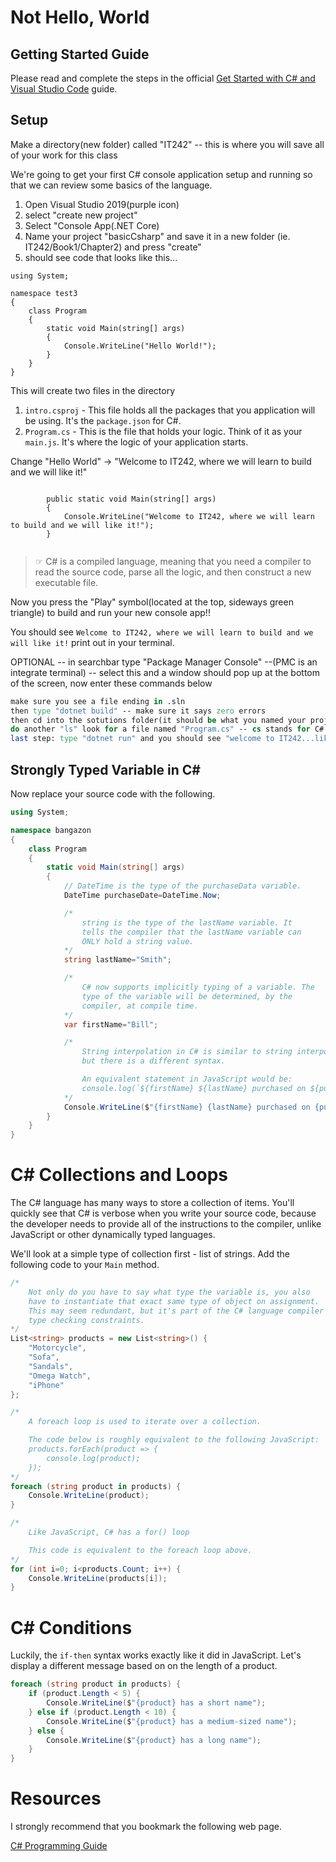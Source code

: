# Not Hello, World

## Getting Started Guide

Please read and complete the steps in the official [Get Started with C# and Visual Studio Code](https://docs.microsoft.com/en-us/dotnet/core/tutorials/with-visual-studio-code) guide.

## Setup

Make a directory(new folder) called "IT242" -- this is where you will save all of your work for this class


We're going to get your first C# console application setup and running so that we can review some basics of the language.

1. Open Visual Studio 2019(purple icon)
2. select "create new project"
3. Select "Console App(.NET Core)
4. Name your project "basicCsharp" and save it in a new folder (ie. IT242/Book1/Chapter2) and press "create"
5. should see code that looks like this...

```
using System;

namespace test3
{
    class Program
    {
        static void Main(string[] args)
        {
            Console.WriteLine("Hello World!");
        }
    }
}
```


This will create two files in the directory

1. `intro.csproj` - This file holds all the packages that you application will be using. It's the `package.json` for C#.
1. `Program.cs` - This is the file that holds your logic. Think of it as your `main.js`. It's where the logic of your application starts.

Change "Hello World" -> "Welcome to IT242, where we will learn to build and we will like it!"
```

        public static void Main(string[] args)
        {
            Console.WriteLine("Welcome to IT242, where we will learn to build and we will like it!");
        }


```

> ☞ C# is a compiled language, meaning that you need a compiler to read the source code, parse all the logic, and then construct a new executable file.

Now you press the "Play" symbol(located at the top, sideways green triangle) to build and run your new console app!!

You should see `Welcome to IT242, where we will learn to build and we will like it!` print out in your terminal.

OPTIONAL -- in searchbar type "Package Manager Console" --(PMC is an integrate terminal) -- select this and a window should pop up at the bottom of the screen, now enter these commands below
```do a quick -- ls -- this lists all files in the current directory
make sure you see a file ending in .sln 
then type "dotnet build" -- make sure it says zero errors
then cd into the sotutions folder(it should be what you named your project ie. "basicCsharp" -> cd basicCsharp
do another "ls" look for a file named "Program.cs" -- cs stands for C#
last step: type "dotnet run" and you should see "welcome to IT242...like it" printed to the PMC
```


## Strongly Typed Variable in C#

Now replace your source code with the following.

```cs
using System;

namespace bangazon
{
    class Program
    {
        static void Main(string[] args)
        {
            // DateTime is the type of the purchaseData variable.
            DateTime purchaseDate=DateTime.Now;

            /*
                string is the type of the lastName variable. It
                tells the compiler that the lastName variable can
                ONLY hold a string value.
            */
            string lastName="Smith";

            /*
                C# now supports implicitly typing of a variable. The
                type of the variable will be determined, by the
                compiler, at compile time.
            */
            var firstName="Bill";

            /*
                String interpolation in C# is similar to string interpolation in JavaScript,
                but there is a different syntax.

                An equivalent statement in JavaScript would be:
                console.log(`${firstName} ${lastName} purchased on ${purchaseDate}`);
            */
            Console.WriteLine($"{firstName} {lastName} purchased on {purchaseDate}");
        }
    }
}
```

# C# Collections and Loops

The C# language has many ways to store a collection of items. You'll quickly see that C# is verbose when you write your source code, because the developer needs to provide all of the instructions to the compiler, unlike JavaScript or other dynamically typed languages.


We'll look at a simple type of collection first - list of strings. Add the following code to your `Main` method.

```cs
/*
    Not only do you have to say what type the variable is, you also
    have to instantiate that exact same type of object on assignment.
    This may seem redundant, but it's part of the C# language compiler's
    type checking constraints.
*/
List<string> products = new List<string>() {
    "Motorcycle",
    "Sofa",
    "Sandals",
    "Omega Watch",
    "iPhone"
};

/*
    A foreach loop is used to iterate over a collection.

    The code below is roughly equivalent to the following JavaScript:
    products.forEach(product => {
        console.log(product);
    });
*/
foreach (string product in products) {
    Console.WriteLine(product);
}

/*
    Like JavaScript, C# has a for() loop

    This code is equivalent to the foreach loop above.
*/
for (int i=0; i<products.Count; i++) {
    Console.WriteLine(products[i]);
}
```

# C# Conditions

Luckily, the `if-then` syntax works exactly like it did in JavaScript. 
Let's display a different message based on on the length of a product.

```cs
foreach (string product in products) {
    if (product.Length < 5) {
        Console.WriteLine($"{product} has a short name");
    } else if (product.Length < 10) {
        Console.WriteLine($"{product} has a medium-sized name");
    } else {
        Console.WriteLine($"{product} has a long name");
    }
}
```

# Resources

I strongly recommend that you bookmark the following web page.

[C# Programming Guide](https://docs.microsoft.com/en-us/dotnet/csharp/programming-guide/index)
